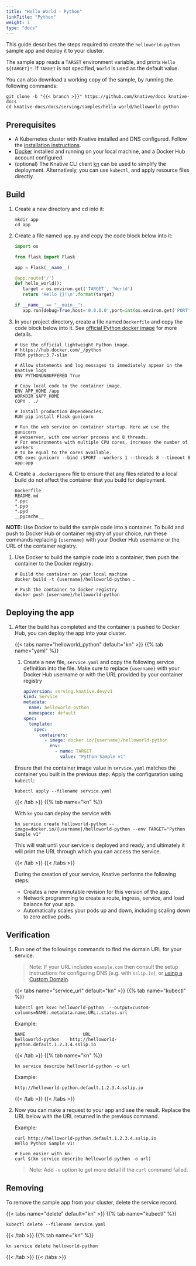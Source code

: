 ```yaml
---
title: "Hello World - Python"
linkTitle: "Python"
weight: 1
type: "docs"
---
```


This guide describes the steps required to create the `helloworld-python` sample
app and deploy it to your cluster.

The sample app reads a `TARGET` environment variable, and prints
`Hello ${TARGET}!`. If `TARGET` is not specified, `World` is used as the default
value.

You can also download a working copy of the sample, by running the following
commands:

```shell
git clone -b "{{< branch >}}" https://github.com/knative/docs knative-docs
cd knative-docs/docs/serving/samples/hello-world/helloworld-python
```

## Prerequisites

- A Kubernetes cluster with Knative installed and DNS configured. Follow the
  [installation instructions](../../../../install/).
- [Docker](https://www.docker.com) installed and running on your local machine,
  and a Docker Hub account configured.
- (optional) The Knative CLI client
  [kn](https://github.com/knative/client/releases) can be used to simplify the
  deployment. Alternatively, you can use `kubectl`, and apply resource files
  directly.

## Build

1. Create a new directory and cd into it:

   ```shell
   mkdir app
   cd app
   ```

1. Create a file named `app.py` and copy the code block below into it:

   ```python
   import os

   from flask import Flask

   app = Flask(__name__)

   @app.route('/')
   def hello_world():
      target = os.environ.get('TARGET', 'World')
      return 'Hello {}!\n'.format(target)

   if __name__ == "__main__":
      app.run(debug=True,host='0.0.0.0',port=int(os.environ.get('PORT', 8080)))

   ```

1. In your project directory, create a file named `Dockerfile` and copy the code
   block below into it. See
   [official Python docker image](https://hub.docker.com/_/python/) for more
   details.

   ```docker
   # Use the official lightweight Python image.
   # https://hub.docker.com/_/python
   FROM python:3.7-slim

   # Allow statements and log messages to immediately appear in the Knative logs
   ENV PYTHONUNBUFFERED True

   # Copy local code to the container image.
   ENV APP_HOME /app
   WORKDIR $APP_HOME
   COPY . ./

   # Install production dependencies.
   RUN pip install Flask gunicorn

   # Run the web service on container startup. Here we use the gunicorn
   # webserver, with one worker process and 8 threads.
   # For environments with multiple CPU cores, increase the number of workers
   # to be equal to the cores available.
   CMD exec gunicorn --bind :$PORT --workers 1 --threads 8 --timeout 0 app:app
   ```

1. Create a `.dockerignore` file to ensure that any files related to a local
   build do not affect the container that you build for deployment.

   ```ignore
   Dockerfile
   README.md
   *.pyc
   *.pyo
   *.pyd
   __pycache__
   ```

  **NOTE:** Use Docker to build the sample code into a container. To build and
  push to Docker Hub or container registry of your choice, run these commands replacing `{username}` with your Docker Hub username or the URL of the container registry.

1. Use Docker to build the sample code into a container, then push the container
   to the Docker registry:

   ```shell
   # Build the container on your local machine
   docker build -t {username}/helloworld-python .

   # Push the container to docker registry
   docker push {username}/helloworld-python
   ```

## Deploying the app

1. After the build has completed and the container is pushed to Docker Hub, you
   can deploy the app into your cluster.

   {{< tabs name="helloworld_python" default="kn" >}} {{% tab name="yaml" %}}

   1. Create a new file, `service.yaml` and copy the following service
      definition into the file. Make sure to replace `{username}` with your
      Docker Hub username or with the URL provided by your container registry

      ```yaml
      apiVersion: serving.knative.dev/v1
      kind: Service
      metadata:
        name: helloworld-python
        namespace: default
      spec:
        template:
          spec:
            containers:
              - image: docker.io/{username}/helloworld-python
                env:
                  - name: TARGET
                    value: "Python Sample v1"
      ```

   Ensure that the container image value in `service.yaml` matches the container
   you built in the previous step. Apply the configuration using `kubectl`:

   ```shell
   kubectl apply --filename service.yaml
   ```

   {{< /tab >}} {{% tab name="kn" %}}

   With `kn` you can deploy the service with

   ```shell
   kn service create helloworld-python --image=docker.io/{username}/helloworld-python --env TARGET="Python Sample v1"
   ```

   This will wait until your service is deployed and ready, and ultimately it
   will print the URL through which you can access the service.

   {{< /tab >}} {{< /tabs >}}

   During the creation of your service, Knative performs the following steps:

   - Creates a new immutable revision for this version of the app.
   - Network programming to create a route, ingress, service, and load balance
     for your app.
   - Automatically scales your pods up and down, including scaling down to zero
     active pods.

## Verification

1. Run one of the followings commands to find the domain URL for your service.
   > Note: If your URL includes `example.com` then consult the setup instructions for
   > configuring DNS (e.g. with `sslip.io`), or [using a Custom Domain](../serving/using-a-custom-domain).

   {{< tabs name="service_url" default="kn" >}} {{% tab name="kubectl" %}}

   ```shell
   kubectl get ksvc helloworld-python  --output=custom-columns=NAME:.metadata.name,URL:.status.url
   ```

   Example:

   ```shell
   NAME                      URL
   helloworld-python    http://helloworld-python.default.1.2.3.4.sslip.io
   ```

   {{< /tab >}} {{% tab name="kn" %}}

   ```shell
   kn service describe helloworld-python -o url
   ```

   Example:

   ```shell
   http://helloworld-python.default.1.2.3.4.sslip.io
   ```

   {{< /tab >}} {{< /tabs >}}

1. Now you can make a request to your app and see the result. Replace the URL
   below with the URL returned in the previous command.

   Example:

   ```shell
   curl http://helloworld-python.default.1.2.3.4.sslip.io
   Hello Python Sample v1!

   # Even easier with kn:
   curl $(kn service describe helloworld-python -o url)
   ```

   > Note: Add `-v` option to get more detail if the `curl` command failed.

## Removing

To remove the sample app from your cluster, delete the service record.

{{< tabs name="delete" default="kn" >}} {{% tab name="kubectl" %}}

```shell
kubectl delete --filename service.yaml
```

{{< /tab >}} {{% tab name="kn" %}}

```shell
kn service delete helloworld-python
```

{{< /tab >}} {{< /tabs >}}
